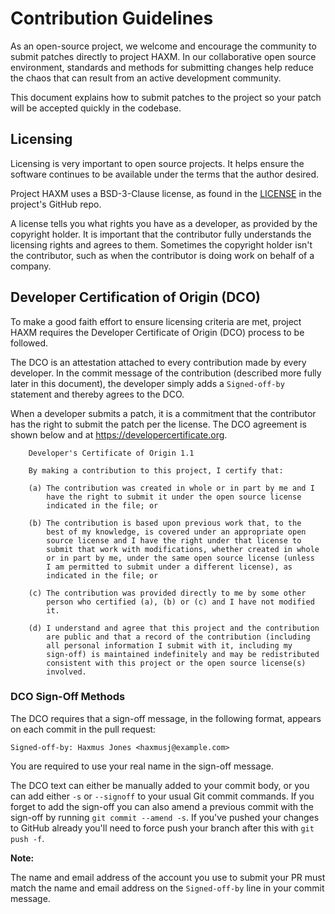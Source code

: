 # Contribution Guidelines

As an open-source project, we welcome and encourage the community to
submit patches directly to project HAXM. In our collaborative open
source environment, standards and methods for submitting changes help
reduce the chaos that can result from an active development community.

This document explains how to submit patches to the project so your
patch will be accepted quickly in the codebase.

## Licensing

Licensing is very important to open source projects. It helps ensure the
software continues to be available under the terms that the author
desired.

Project HAXM uses a BSD-3-Clause license, as found in the
[LICENSE](https://github.com/intel/haxm/blob/master/LICENSE)
in the project's GitHub repo.

A license tells you what rights you have as a developer, as provided by
the copyright holder. It is important that the contributor fully
understands the licensing rights and agrees to them. Sometimes the
copyright holder isn't the contributor, such as when the contributor is
doing work on behalf of a company.

## Developer Certification of Origin (DCO)

To make a good faith effort to ensure licensing criteria are met,
project HAXM requires the Developer Certificate of Origin (DCO) process
to be followed.

The DCO is an attestation attached to every contribution made by every
developer. In the commit message of the contribution (described more
fully later in this document), the developer simply adds a
``Signed-off-by`` statement and thereby agrees to the DCO.

When a developer submits a patch, it is a commitment that the
contributor has the right to submit the patch per the license. The DCO
agreement is shown below and at https://developercertificate.org.

```
    Developer's Certificate of Origin 1.1

    By making a contribution to this project, I certify that:

    (a) The contribution was created in whole or in part by me and I
        have the right to submit it under the open source license
        indicated in the file; or

    (b) The contribution is based upon previous work that, to the
        best of my knowledge, is covered under an appropriate open
        source license and I have the right under that license to
        submit that work with modifications, whether created in whole
        or in part by me, under the same open source license (unless
        I am permitted to submit under a different license), as
        indicated in the file; or

    (c) The contribution was provided directly to me by some other
        person who certified (a), (b) or (c) and I have not modified
        it.

    (d) I understand and agree that this project and the contribution
        are public and that a record of the contribution (including
        all personal information I submit with it, including my
        sign-off) is maintained indefinitely and may be redistributed
        consistent with this project or the open source license(s)
        involved.
```

### DCO Sign-Off Methods

The DCO requires that a sign-off message, in the following format,
appears on each commit in the pull request:

`Signed-off-by: Haxmus Jones <haxmusj@example.com>`

You are required to use your real name in the sign-off message.

The DCO text can either be manually added to your commit body, or you can add
either ``-s`` or ``--signoff`` to your usual Git commit commands. If you forget
to add the sign-off you can also amend a previous commit with the sign-off by
running ``git commit --amend -s``. If you've pushed your changes to GitHub
already you'll need to force push your branch after this with ``git push -f``.


**Note:**

The name and email address of the account you use to submit your PR must
match the name and email address on the ``Signed-off-by`` line in
your commit message.
